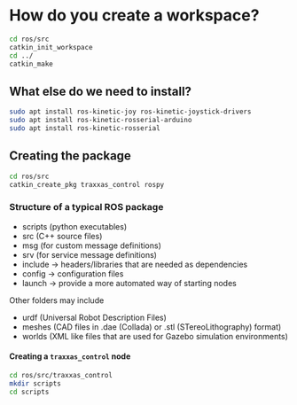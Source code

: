 # How do you create a workspace?
```bash
cd ros/src
catkin_init_workspace
cd ../
catkin_make
```


## What else do we need to install?
```bash
sudo apt install ros-kinetic-joy ros-kinetic-joystick-drivers
sudo apt install ros-kinetic-rosserial-arduino
sudo apt install ros-kinetic-rosserial
```

## Creating the package
```bash
cd ros/src
catkin_create_pkg traxxas_control rospy
```

### Structure of a typical ROS package
* scripts (python executables)
* src (C++ source files)
* msg (for custom message definitions)
* srv (for service message definitions)
* include -> headers/libraries that are needed as dependencies
* config -> configuration files
* launch -> provide a more automated way of starting nodes

Other folders may include

* urdf (Universal Robot Description Files)
* meshes (CAD files in .dae (Collada) or .stl (STereoLithography) format)
* worlds (XML like files that are used for Gazebo simulation environments)

#### Creating a `traxxas_control` node

```bash
cd ros/src/traxxas_control
mkdir scripts
cd scripts
```
